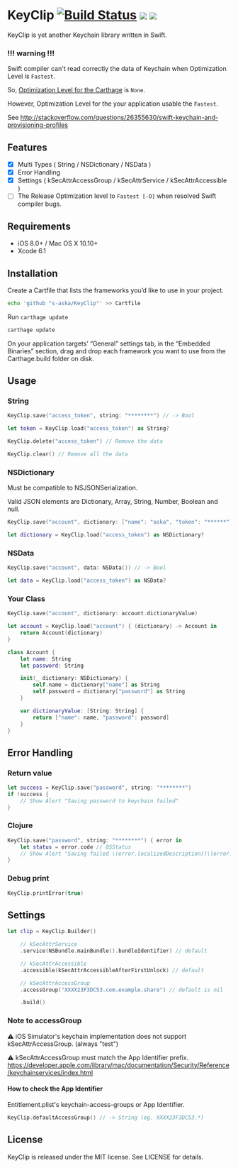 # KeyClip [![Build Status](https://travis-ci.org/s-aska/KeyClip.svg)](https://travis-ci.org/s-aska/KeyClip) [![](http://img.shields.io/badge/iOS-8.0%2B-brightgreen.svg?style=flat)]() [![](http://img.shields.io/badge/OS%20X-10.10%2B-brightgreen.svg?style=flat)]()

KeyClip is yet another Keychain library written in Swift.

### !!! warning !!!

Swift compiler can't read correctly the data of Keychain when Optimization Level is `Fastest`.

So, [Optimization Level for the Carthage](https://github.com/s-aska/KeyClip/blob/master/KeyClip.xcodeproj/project.pbxproj#L351) is `None`.

However, Optimization Level for the your application usable the `Fastest`.

See http://stackoverflow.com/questions/26355630/swift-keychain-and-provisioning-profiles

## Features

- [x] Multi Types ( String / NSDictionary / NSData )
- [x] Error Handling
- [x] Settings ( kSecAttrAccessGroup / kSecAttrService / kSecAttrAccessible )
- [ ] The Release Optimization level to `Fastest [-O]` when resolved Swift compiler bugs.

## Requirements

- iOS 8.0+ / Mac OS X 10.10+
- Xcode 6.1


## Installation

Create a Cartfile that lists the frameworks you’d like to use in your project.

```bash
echo 'github "s-aska/KeyClip"' >> Cartfile
```

Run `carthage update`

```bash
carthage update
```

On your application targets’ “General” settings tab, in the “Embedded Binaries” section, drag and drop each framework you want to use from the Carthage.build folder on disk.


## Usage

### String

```swift
KeyClip.save("access_token", string: "********") // -> Bool

let token = KeyClip.load("access_token") as String?

KeyClip.delete("access_token") // Remove the data

KeyClip.clear() // Remove all the data
```

### NSDictionary

Must be compatible to NSJSONSerialization.

Valid JSON elements are Dictionary, Array, String, Number, Boolean and null.

```swift
KeyClip.save("account", dictionary: ["name": "aska", "token": "******"]) // -> Bool

let dictionary = KeyClip.load("access_token") as NSDictionary?
```

### NSData

```swift
KeyClip.save("account", data: NSData()) // -> Bool

let data = KeyClip.load("access_token") as NSData?
```

### Your Class

```swift
KeyClip.save("account", dictionary: account.dictionaryValue)

let account = KeyClip.load("account") { (dictionary) -> Account in
    return Account(dictionary)
}

class Account {
    let name: String
    let password: String

    init(_ dictionary: NSDictionary) {
        self.name = dictionary["name"] as String
        self.password = dictionary["password"] as String
    }

    var dictionaryValue: [String: String] {
        return ["name": name, "password": password]
    }
}
```

## Error Handling

### Return value

```swift
let success = KeyClip.save("password", string: "********")
if !success {
    // Show Alert "Saving password to keychain failed"
}
```

### Clojure

```swift
KeyClip.save("password", string: "********") { error in
    let status = error.code // OSStatus
    // Show Alert "Saving failed \(error.localizedDescription)(\(error.code))"
}
```

### Debug print

```swift
KeyClip.printError(true)
```


## Settings

```swift
let clip = KeyClip.Builder()

    // kSecAttrService
    .service(NSBundle.mainBundle().bundleIdentifier) // default

    // kSecAttrAccessible
    .accessible(kSecAttrAccessibleAfterFirstUnlock) // default

    // kSecAttrAccessGroup
    .accessGroup("XXXX23F3DC53.com.example.share") // default is nil

    .build()
```

### Note to accessGroup

:warning: iOS Simulator's keychain implementation does not support kSecAttrAccessGroup. (always "test")

:warning: kSecAttrAccessGroup must match the App Identifier prefix. https://developer.apple.com/library/mac/documentation/Security/Reference/keychainservices/index.html

#### How to check the App Identifier

Entitlement.plist's keychain-access-groups or App Identifier.

```swift
KeyClip.defaultAccessGroup() // -> String (eg. XXXX23F3DC53.*)
```


## License

KeyClip is released under the MIT license. See LICENSE for details.
